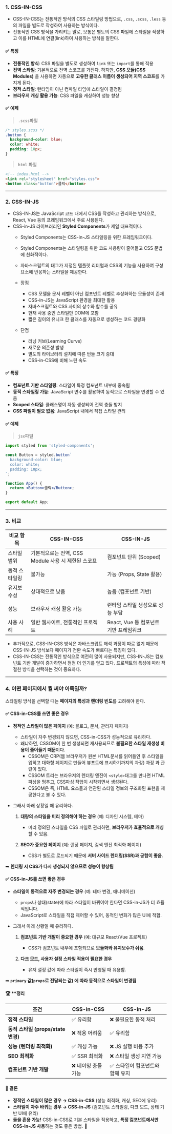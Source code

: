 
### 1. CSS-IN-CSS

- CSS-IN-CSS는 전통적인 방식의 CSS 스타일링 방법으로, `.css`, `.scss`, `.less` 등의 파일을 별도로 작성하여 사용하는 방식이다.
- 전통적인 CSS 방식을 가리키는 말로, 보통은 별도의 CSS 파일에 스타일을 작성하고 이를 HTML에 연결(link)하여 사용하는 방식을 말한다.

#### ✅ 특징
- **전통적인 방식**: CSS 파일을 별도로 생성하여 `link` 또는 `import`를 통해 적용
- **전역 스타일**: 기본적으로 전역 스코프를 가진다. 하지만, **CSS 모듈(CSS Modules)** 을 사용하면 자동으로 **고유한 클래스 이름이 생성되어 지역 스코프**를 가지게 된다.
- **정적 스타일**: 런타임이 아닌 컴파일 타임에 스타일이 결정됨
- **브라우저 캐싱 활용 가능**: CSS 파일을 캐싱하여 성능 향상

#### ✅ 예제
> `.scss`파일
```scss
/* styles.scss */
.button {
  background-color: blue;
  color: white;
  padding: 10px;
}
```

> `html` 파일
```html
<!-- index.html -->
<link rel="stylesheet" href="styles.css">
<button class="button">클릭</button>
```

---
### 2. CSS-IN-JS

- CSS-IN-JS는 JavaScript 코드 내에서 CSS를 작성하고 관리하는 방식으로, React, Vue 등의 프레임워크에서 주로 사용된다.
- CSS-in-JS 라이브러리인 **Styled Components**가 제일 대표적이다.
	- Styled Components는 CSS-in-JS 스타일링을 위한 프레임워크이다. 
	- Styled Components는 스타일링을 위한 코드 사용량이 줄어들고 CSS 문법에 친화적이다.
	- 자바스크립트의 태그가 지정된 템플릿 리터럴과 CSS의 기능을 사용하여 구성 요소에 반응하는 스타일을 제공한다.
	- 장점
		- CSS 모델을 문서 레벨이 아닌 컴포넌트 레벨로 추상화하는 모듈성이 존재
		- CSS-in-JS는 JavaScript 환경을 최대한 활용 
		- 자바스크립트와 CSS 사이의 상수와 함수를 공유 
		- 현재 사용 중인 스타일만 DOM에 포함
		- 짧은 길이의 유니크 한 클래스를 자동으로 생성하는 코드 경량화 

	- 단점
		- 러닝 커브(Learning Curve)
		- 새로운 의존성 발생
		- 별도의 라이브러리 설치에 따른 번들 크기 증대 
		- CSS-in-CSS에 비해 느린 속도

#### ✅ 특징
- **컴포넌트 기반 스타일링**: 스타일이 특정 컴포넌트 내부에 종속됨
- **동적 스타일링 가능**: JavaScript 변수를 활용하여 동적으로 스타일을 변경할 수 있음
- **Scoped 스타일**: 클래스명이 자동 생성되어 전역 충돌 방지
- **CSS 파일이 필요 없음**: JavaScript 내에서 직접 스타일 관리

#### ✅ 예제
> `jsx`파일
```jsx
import styled from 'styled-components';

const Button = styled.button`
  background-color: blue;
  color: white;
  padding: 10px;
`;

function App() {
  return <Button>클릭</Button>;
}

export default App;

```

---
### 3. 비교

| 비교 항목   | CSS-IN-CSS                         | CSS-IN-JS                  |
| ------- | ---------------------------------- | -------------------------- |
| 스타일 범위  | 기본적으로는 전역, CSS Module 사용 시 제한된 스코프 | 컴포넌트 단위 (Scoped)           |
| 동적 스타일링 | 불가능                                | 가능 (Props, State 활용)       |
| 유지보수성   | 상대적으로 낮음                           | 높음 (컴포넌트 기반)               |
| 성능      | 브라우저 캐싱 활용 가능                      | 런타임 스타일 생성으로 성능 부담         |
| 사용 사례   | 일반 웹사이트, 전통적인 프로젝트                 | React, Vue 등 컴포넌트 기반 프레임워크 |

- 추가적으로, CSS-IN-CSS 방식은 자바스크립트 해석 과정이 따로 없기 때문에 CSS-IN-JS 방식보다 페이지가 전환 속도가 빠르다는 특징이 있다.
- CSS-IN-CSS는 전통적인 방식으로 여전히 많이 사용되지만, CSS-IN-JS는 컴포넌트 기반 개발이 증가하면서 점점 더 인기를 얻고 있다. 프로젝트의 특성에 따라 적절한 방식을 선택하는 것이 중요하다.

---
### 4. 어떤 페이지에서 뭘 써야 이득일까?

스타일링 방식을 선택할 때는 **페이지의 특성과 렌더링 빈도**를 고려해야 한다.

#### ✅ CSS-in-CSS를 쓰면 좋은 경우
- **정적인 스타일이 많은 페이지** (예: 블로그, 문서, 관리자 페이지)
    - 스타일이 자주 변경되지 않으면, CSS-in-CSS가 성능적으로 유리하다.
    - 왜냐하면, CSSOM이 한 번 생성되면 재사용되므로 **불필요한 스타일 재생성 비용이 줄어들기 때문**이다.
	    - CSSOM은 CRP(웹 브라우저가 원본 HTML문서를 읽어들인 후 스타일을 입히고 대화형 페이지로 만들어 뷰포트에 표시하기까지의 과정) 과정 과 관련이 있다.
	    - CSSOM 트리는 브라우저의 렌더링 엔진이 `<style>`태그를 만나면 HTML 파싱을 멈추고, CSS파싱 작업이 시작되면서 생성된다.
	    - CSSOM은 즉, HTML 요소들과 연관된 스타일 정보의 구조화된 표현을 제공한다고 볼 수 있다.

- 그래서 아래 상황일 때 유리하다.
	1. **대량의 스타일을 미리 정의해야 하는 경우** (예: 디자인 시스템, 테마)
	    - 미리 정의된 스타일을 CSS 파일로 관리하면, **브라우저가 효율적으로 캐싱**할 수 있음.
	    
	2. **SEO가 중요한 페이지** (예: 랜딩 페이지, 검색 엔진 최적화 페이지)
	    - CSS가 별도로 로드되기 때문에 **서버 사이드 렌더링(SSR)과 궁합이 좋음**.

➡ **렌더링 시 CSS가 다시 생성되지 않으므로 성능이 향상됨**


#### ✅ CSS-in-JS를 쓰면 좋은 경우
- **스타일이 동적으로 자주 변경되는 경우** (예: 테마 변경, 애니메이션)
    - `props`나 상태(state)에 따라 스타일이 바뀌어야 한다면 CSS-in-JS가 더 효율적입니다.
    - JavaScript로 스타일을 직접 제어할 수 있어, 동적인 변화가 많은 UI에 적합.

- 그래서 아래 상황일 때 유리하다.
	1. **컴포넌트 기반 개발이 중요한 경우** (예: 대규모 React/Vue 프로젝트)
	    - CSS가 컴포넌트 내부에 포함되므로 **모듈화와 유지보수가 쉬움**.
	    
	2. **다크 모드, 사용자 설정 스타일 적용이 필요한 경우**
	    - 유저 설정 값에 따라 스타일이 즉시 반영될 때 유용함.

➡ **`primary` 값(`props`로 전달되는 값) 에 따라 동적으로 스타일이 변경됨**

#### 🏆 **정리

|조건|CSS-in-CSS|CSS-in-JS|
|---|---|---|
|**정적 스타일**|✅ 유리함|❌ 불필요한 동적 처리|
|**동적 스타일 (props/state 변경)**|❌ 적용 어려움|✅ 유리함|
|**성능 (렌더링 최적화)**|✅ 캐싱 가능|❌ JS 실행 비용 추가|
|**SEO 최적화**|✅ SSR 최적화|❌ 스타일 생성 지연 가능|
|**컴포넌트 기반 개발**|❌ 네이밍 충돌 가능|✅ 스타일이 컴포넌트와 함께 유지|

#### 📌 **결론**
- **정적인 스타일이 많은 경우 → CSS-in-CSS** (성능 최적화, 캐싱, SEO에 유리)
- **스타일이 자주 바뀌는 경우 → CSS-in-JS** (컴포넌트 스타일링, 다크 모드, 상태 기반 UI에 유리)
- **둘을 혼용 가능!** CSS-in-CSS로 기본 스타일을 적용하고, **특정 컴포넌트에서만 CSS-in-JS 사용**하는 것도 좋은 방법. 🚀
